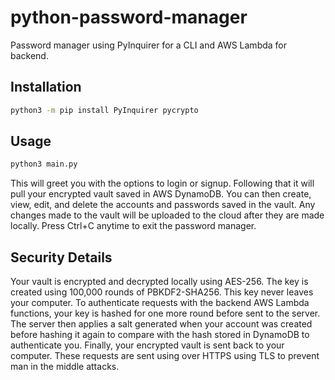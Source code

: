 # python-password-manager
Password manager using PyInquirer for a CLI and AWS Lambda for backend.

## Installation
```bash
python3 -m pip install PyInquirer pycrypto
```

## Usage
```bash
python3 main.py
```
This will greet you with the options to login or signup.
Following that it will pull your encrypted vault saved in AWS DynamoDB.
You can then create, view, edit, and delete the accounts and passwords saved in the vault.
Any changes made to the vault will be uploaded to the cloud after they are made locally.
Press Ctrl+C anytime to exit the password manager.

## Security Details
Your vault is encrypted and decrypted locally using AES-256.
The key is created using 100,000 rounds of PBKDF2-SHA256.
This key never leaves your computer.
To authenticate requests with the backend AWS Lambda functions, your key is hashed for one more round before sent to the server.
The server then applies a salt generated when your account was created before hashing it again to compare with the hash stored in DynamoDB to authenticate you.
Finally, your encrypted vault is sent back to your computer.
These requests are sent using over HTTPS using TLS to prevent man in the middle attacks.

